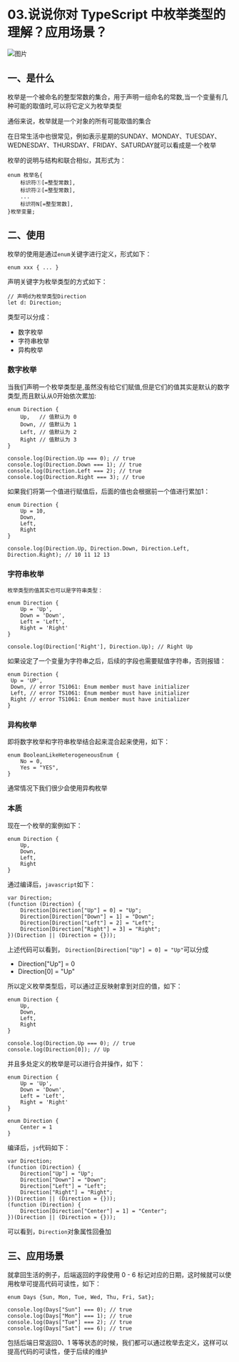 # 03.说说你对 TypeScript 中枚举类型的理解？应用场景？

![图片](https://cdn.jsdelivr.net/gh/IceRain-mvc/cdn/img/640-20210928213943607)

## 一、是什么

枚举是一个被命名的整型常数的集合，用于声明一组命名的常数,当一个变量有几种可能的取值时,可以将它定义为枚举类型

通俗来说，枚举就是一个对象的所有可能取值的集合

在日常生活中也很常见，例如表示星期的SUNDAY、MONDAY、TUESDAY、WEDNESDAY、THURSDAY、FRIDAY、SATURDAY就可以看成是一个枚举

枚举的说明与结构和联合相似，其形式为：

```tsx
enum 枚举名{
    标识符①[=整型常数],
    标识符②[=整型常数],
    ...
    标识符N[=整型常数],
}枚举变量;
```

## 二、使用

枚举的使用是通过`enum`关键字进行定义，形式如下：

```tsx
enum xxx { ... }
```

声明关键字为枚举类型的方式如下：

```tsx
// 声明d为枚举类型Direction
let d: Direction;
```

类型可以分成：

- 数字枚举
- 字符串枚举
- 异构枚举

### 数字枚举

当我们声明一个枚举类型是,虽然没有给它们赋值,但是它们的值其实是默认的数字类型,而且默认从0开始依次累加:

```tsx
enum Direction {
    Up,   // 值默认为 0
    Down, // 值默认为 1
    Left, // 值默认为 2
    Right // 值默认为 3
}

console.log(Direction.Up === 0); // true
console.log(Direction.Down === 1); // true
console.log(Direction.Left === 2); // true
console.log(Direction.Right === 3); // true
```

如果我们将第一个值进行赋值后，后面的值也会根据前一个值进行累加1：

```tsx
enum Direction {
    Up = 10,
    Down,
    Left,
    Right
}

console.log(Direction.Up, Direction.Down, Direction.Left, Direction.Right); // 10 11 12 13
```

### 字符串枚举

```tsx
枚举类型的值其实也可以是字符串类型：

enum Direction {
    Up = 'Up',
    Down = 'Down',
    Left = 'Left',
    Right = 'Right'
}

console.log(Direction['Right'], Direction.Up); // Right Up
```

如果设定了一个变量为字符串之后，后续的字段也需要赋值字符串，否则报错：

```tsx
enum Direction {
 Up = 'UP',
 Down, // error TS1061: Enum member must have initializer
 Left, // error TS1061: Enum member must have initializer
 Right // error TS1061: Enum member must have initializer
}
```

### 异构枚举

即将数字枚举和字符串枚举结合起来混合起来使用，如下：

```tsx
enum BooleanLikeHeterogeneousEnum {
    No = 0,
    Yes = "YES",
}
```

通常情况下我们很少会使用异构枚举

### 本质

现在一个枚举的案例如下：

```tsx
enum Direction {
    Up,
    Down,
    Left,
    Right
}
```

通过编译后，`javascript`如下：

```tsx
var Direction;
(function (Direction) {
    Direction[Direction["Up"] = 0] = "Up";
    Direction[Direction["Down"] = 1] = "Down";
    Direction[Direction["Left"] = 2] = "Left";
    Direction[Direction["Right"] = 3] = "Right";
})(Direction || (Direction = {}));
```

上述代码可以看到， `Direction[Direction["Up"] = 0] = "Up"`可以分成

- Direction["Up"] = 0
- Direction[0] = "Up"

所以定义枚举类型后，可以通过正反映射拿到对应的值，如下：

```tsx
enum Direction {
    Up,
    Down,
    Left,
    Right
}

console.log(Direction.Up === 0); // true
console.log(Direction[0]); // Up
```

并且多处定义的枚举是可以进行合并操作，如下：

```tsx
enum Direction {
    Up = 'Up',
    Down = 'Down',
    Left = 'Left',
    Right = 'Right'
}

enum Direction {
    Center = 1
}
```

编译后，`js`代码如下：

```tsx
var Direction;
(function (Direction) {
    Direction["Up"] = "Up";
    Direction["Down"] = "Down";
    Direction["Left"] = "Left";
    Direction["Right"] = "Right";
})(Direction || (Direction = {}));
(function (Direction) {
    Direction[Direction["Center"] = 1] = "Center";
})(Direction || (Direction = {}));
```

可以看到，`Direction`对象属性回叠加

## 三、应用场景

就拿回生活的例子，后端返回的字段使用 0 - 6 标记对应的日期，这时候就可以使用枚举可提高代码可读性，如下：

```tsx
enum Days {Sun, Mon, Tue, Wed, Thu, Fri, Sat};

console.log(Days["Sun"] === 0); // true
console.log(Days["Mon"] === 1); // true
console.log(Days["Tue"] === 2); // true
console.log(Days["Sat"] === 6); // true
```

包括后端日常返回0、1 等等状态的时候，我们都可以通过枚举去定义，这样可以提高代码的可读性，便于后续的维护